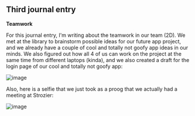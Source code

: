 ## Third journal entry

**Teamwork**

For this journal entry, I'm writing about the teamwork in our team (2D). We met at the library to brainstorm possible ideas for our future app project, and we already have a couple of cool and totally not goofy app ideas in our minds. We also figured out how all 4 of us can work on the project at the same time from different laptops (kinda), and we also created a draft for the login page of our cool and totally not goofy app:

![image](https://github.com/user-attachments/assets/7f2910d5-cd44-4d77-b8ee-8d9a8c77f4ba)

Also, here is a selfie that we just took as a proog that we actually had a meeting at Strozier:

![image](https://github.com/user-attachments/assets/825f9b19-a993-4dba-9bef-0d211c9c9143)
